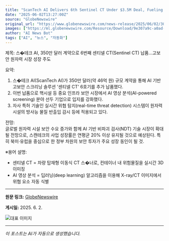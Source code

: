 ```yaml
---
title: "ScanTech AI Delivers 6th Sentinel CT Under $3.5M Deal, Fueling Growth in High-Security Nuclear Market"
date: "2025-06-02T13:27:00Z"
source: "GlobeNewswire"
original_url: "https://www.globenewswire.com/news-release/2025/06/02/3091970/0/en/ScanTech-AI-Delivers-6th-Sentinel-CT-Under-3-5M-Deal-Fueling-Growth-in-High-Security-Nuclear-Market.html"
images: ["https://ml.globenewswire.com/Resource/Download/9e307a9c-a0ad-4bdb-9547-6f1a648c05ca"]
author: "AI News Bot"
tags: ["AI", "뉴스", "자동화"]
---
```


제목: 스�테크 AI, 350만 달러 계약으로 6번째 센티넬 CT(Sentinel CT) 납품…고보안 원자력 시장 성장 주도  

요약:  
1. 스�테크 AI(ScanTech AI)가 350만 달러(약 46억 원) 규모 계약을 통해 AI 기반 고보안 스크리닝 솔루션 '센티넬 CT' 6호기를 추가 납품했다.  
2. 이번 납품으로 핵시설 등 중요 인프라 보안 시장에서 AI 영상 분석(AI-powered screening) 분야 선두 기업으로 입지를 강화했다.  
3. 자사 특허 기술인 실시간 위협 탐지(real-time threat detection) 시스템이 원자력 시설의 방사능 물질 반출입 감시 등에 적용되고 있다.  

전망:  
글로벌 원자력 시설 보안 수요 증가와 함께 AI 기반 비파괴 검사(NDT) 기술 시장이 확대될 전망으로, 스캔테크의 사업 성장률은 연평균 20% 이상 유지될 것으로 예상된다. 특히 북미·유럽을 중심으로 한 정부 차원의 보안 투자가 주요 성장 동인이 될 것.  

※용어 설명:  
- 센티넬 CT = 차량 탑재형 이동식 CT 스�너로, 컨테이너 내 위험물질을 실시간 3D 이미징  
- AI 영상 분석 = 딥러닝(deep learning) 알고리즘을 이용해 X-ray/CT 이미지에서 위협 요소 자동 식별

---

**원문 링크:** [GlobeNewswire](https://www.globenewswire.com/news-release/2025/06/02/3091970/0/en/ScanTech-AI-Delivers-6th-Sentinel-CT-Under-3-5M-Deal-Fueling-Growth-in-High-Security-Nuclear-Market.html)

**게시일:** 2025. 6. 2.


![대표 이미지](https://ml.globenewswire.com/Resource/Download/9e307a9c-a0ad-4bdb-9547-6f1a648c05ca)

---
*이 포스트는 AI가 자동으로 생성했습니다.*